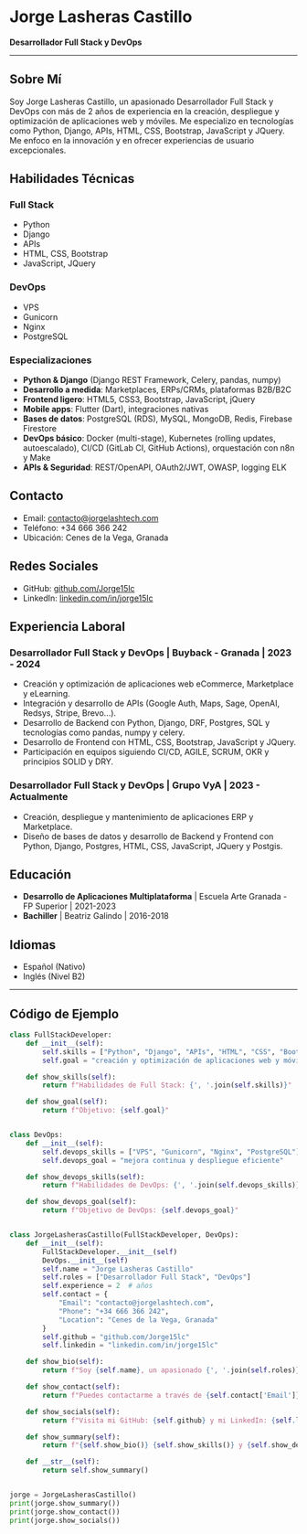 # Jorge Lasheras Castillo

**Desarrollador Full Stack y DevOps**

---

## Sobre Mí

Soy Jorge Lasheras Castillo, un apasionado Desarrollador Full Stack y DevOps con más de 2 años de experiencia en la creación, despliegue y optimización de aplicaciones web y móviles. Me especializo en tecnologías como Python, Django, APIs, HTML, CSS, Bootstrap, JavaScript y JQuery. Me enfoco en la innovación y en ofrecer experiencias de usuario excepcionales.

## Habilidades Técnicas

### Full Stack
- Python
- Django
- APIs
- HTML, CSS, Bootstrap
- JavaScript, JQuery

### DevOps
- VPS
- Gunicorn
- Nginx
- PostgreSQL

### Especializaciones
- **Python & Django** (Django REST Framework, Celery, pandas, numpy)
- **Desarrollo a medida**: Marketplaces, ERPs/CRMs, plataformas B2B/B2C
- **Frontend ligero**: HTML5, CSS3, Bootstrap, JavaScript, jQuery
- **Mobile apps**: Flutter (Dart), integraciones nativas
- **Bases de datos**: PostgreSQL (RDS), MySQL, MongoDB, Redis, Firebase Firestore
- **DevOps básico**: Docker (multi-stage), Kubernetes (rolling updates, autoescalado), CI/CD (GitLab CI, GitHub Actions), orquestación con n8n y Make
- **APIs & Seguridad**: REST/OpenAPI, OAuth2/JWT, OWASP, logging ELK

## Contacto

- Email: contacto@jorgelashtech.com
- Teléfono: +34 666 366 242
- Ubicación: Cenes de la Vega, Granada

## Redes Sociales

- GitHub: [github.com/Jorge15lc](https://github.com/Jorge15lc)
- LinkedIn: [linkedin.com/in/jorge15lc](https://www.linkedin.com/in/jorge15lc)

## Experiencia Laboral

### Desarrollador Full Stack y DevOps | Buyback - Granada | 2023 - 2024
- Creación y optimización de aplicaciones web eCommerce, Marketplace y eLearning.
- Integración y desarrollo de APIs (Google Auth, Maps, Sage, OpenAI, Redsys, Stripe, Brevo...).
- Desarrollo de Backend con Python, Django, DRF, Postgres, SQL y tecnologías como pandas, numpy y celery.
- Desarrollo de Frontend con HTML, CSS, Bootstrap, JavaScript y JQuery.
- Participación en equipos siguiendo CI/CD, AGILE, SCRUM, OKR y principios SOLID y DRY.

### Desarrollador Full Stack y DevOps | Grupo VyA | 2023 - Actualmente
- Creación, despliegue y mantenimiento de aplicaciones ERP y Marketplace.
- Diseño de bases de datos y desarrollo de Backend y Frontend con Python, Django, Postgres, HTML, CSS, JavaScript, JQuery y Postgis.
  

## Educación

- **Desarrollo de Aplicaciones Multiplataforma** | Escuela Arte Granada - FP Superior | 2021-2023
- **Bachiller** | Beatriz Galindo | 2016-2018

## Idiomas

- Español (Nativo)
- Inglés (Nivel B2)

---

## Código de Ejemplo

```python
class FullStackDeveloper:
    def __init__(self):
        self.skills = ["Python", "Django", "APIs", "HTML", "CSS", "Bootstrap", "JavaScript", "JQuery"]
        self.goal = "creación y optimización de aplicaciones web y móviles"

    def show_skills(self):
        return f"Habilidades de Full Stack: {', '.join(self.skills)}"

    def show_goal(self):
        return f"Objetivo: {self.goal}"


class DevOps:
    def __init__(self):
        self.devops_skills = ["VPS", "Gunicorn", "Nginx", "PostgreSQL"]
        self.devops_goal = "mejora continua y despliegue eficiente"

    def show_devops_skills(self):
        return f"Habilidades de DevOps: {', '.join(self.devops_skills)}"

    def show_devops_goal(self):
        return f"Objetivo de DevOps: {self.devops_goal}"


class JorgeLasherasCastillo(FullStackDeveloper, DevOps):
    def __init__(self):
        FullStackDeveloper.__init__(self)
        DevOps.__init__(self)
        self.name = "Jorge Lasheras Castillo"
        self.roles = ["Desarrollador Full Stack", "DevOps"]
        self.experience = 2  # años
        self.contact = {
            "Email": "contacto@jorgelashtech.com",
            "Phone": "+34 666 366 242",
            "Location": "Cenes de la Vega, Granada"
        }
        self.github = "github.com/Jorge15lc"
        self.linkedin = "linkedin.com/in/jorge15lc"

    def show_bio(self):
        return f"Soy {self.name}, un apasionado {', '.join(self.roles)} con más de {self.experience} años de experiencia."

    def show_contact(self):
        return f"Puedes contactarme a través de {self.contact['Email']} o al teléfono {self.contact['Phone']}. Estoy ubicado en {self.contact['Location']}."

    def show_socials(self):
        return f"Visita mi GitHub: {self.github} y mi LinkedIn: {self.linkedin}"

    def show_summary(self):
        return f"{self.show_bio()} {self.show_skills()} y {self.show_devops_skills()}. Me enfoco en la {self.goal} y la {self.devops_goal}."

    def __str__(self):
        return self.show_summary()


jorge = JorgeLasherasCastillo()
print(jorge.show_summary())
print(jorge.show_contact())
print(jorge.show_socials())

